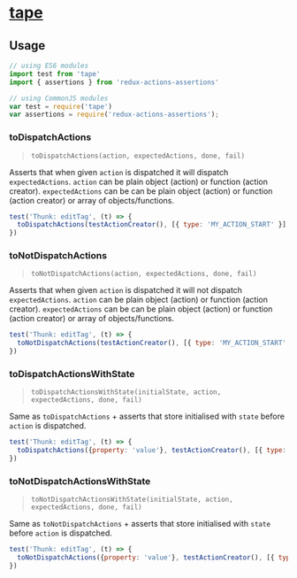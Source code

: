 # [tape](https://github.com/substack/tape)

## Usage

```js
// using ES6 modules
import test from 'tape'
import { assertions } from 'redux-actions-assertions'

// using CommonJS modules
var test = require('tape')
var assertions = require('redux-actions-assertions');
```

### toDispatchActions
> `toDispatchActions(action, expectedActions, done, fail)`

Asserts that when given `action` is dispatched it will dispatch `expectedActions`. `action` can be plain object (action) or function (action creator). `expectedActions` can be can be plain object (action) or function (action creator) or array of objects/functions.

```js
test('Thunk: editTag', (t) => {
  toDispatchActions(testActionCreator(), [{ type: 'MY_ACTION_START' }], t.pass, t.fail);
})
```

### toNotDispatchActions
> `toNotDispatchActions(action, expectedActions, done, fail)`

Asserts that when given `action` is dispatched it will not dispatch `expectedActions`. `action` can be plain object (action) or function (action creator). `expectedActions` can be can be plain object (action) or function (action creator) or array of objects/functions.

```js
test('Thunk: editTag', (t) => {
  toNotDispatchActions(testActionCreator(), [{ type: 'MY_ACTION_START' }], t.pass, t.fail);
})
```

### toDispatchActionsWithState

> `toDispatchActionsWithState(initialState, action, expectedActions, done, fail)`

Same as `toDispatchActions` + asserts that store initialised with `state` before `action` is dispatched.

```js
test('Thunk: editTag', (t) => {
  toDispatchActions({property: 'value'}, testActionCreator(), [{ type: 'MY_ACTION_START' }], t.pass, t.fail);
})
```

### toNotDispatchActionsWithState

> `toNotDispatchActionsWithState(initialState, action, expectedActions, done, fail)`

Same as `toNotDispatchActions` + asserts that store initialised with `state` before `action` is dispatched.

```js
test('Thunk: editTag', (t) => {
  toNotDispatchActions({property: 'value'}, testActionCreator(), [{ type: 'MY_ACTION_START' }], t.pass, t.fail);
})
```
